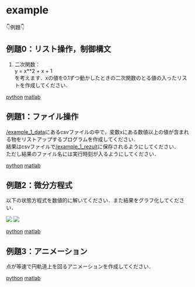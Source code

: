 # example

👇例題👇

## 例題0：リスト操作，制御構文
1. 二次関数：  
y = x**2 + x + 1  
を考えます．xの値を0.1ずつ動かしたときの二次関数のとる値の入ったリストを作成してください．  

[python](https://github.com/YoshimitsuMatsutaIe/ans_2021/blob/main/example_py/example_0.py)
[matlab](https://github.com/YoshimitsuMatsutaIe/ans_2021/blob/main/example_mat/example_0.m)

## 例題1：ファイル操作
[/example_1_data](https://github.com/YoshimitsuMatsutaIe/ans_2021/tree/main/example_py/example_1_data)にあるcsvファイルの中で，変数xにある数値以上の値が含まれる物をリストアップするプログラムを作成してください．  
結果はcsvファイルで[/example_1_rezult](https://github.com/YoshimitsuMatsutaIe/ans_2021/tree/main/example_py/example_1_result)に保存されるようにしてください．  
ただし結果のファイル名には実行時刻が入るようにしてください．  

[python](https://github.com/YoshimitsuMatsutaIe/ans_2021/blob/main/example_py/example_1.py)
[matlab](https://github.com/YoshimitsuMatsutaIe/ans_2021/blob/main/example_mat/example_1.m)

## 例題2：微分方程式
以下の状態方程式を数値的に解いてください．また結果をグラフ化してください．  

<img src="https://latex.codecogs.com/png.latex?\bg_white&space;\frac{\mathrm{d}&space;x}{\mathrm{d}&space;t}&space;=&space;ax">
<img src="https://latex.codecogs.com/png.latex?\dpi{120}&space;\bg_white&space;\frac{\mathrm{d}&space;x}{\mathrm{d}&space;t}&space;=&space;ax">

[python](https://github.com/YoshimitsuMatsutaIe/ans_2021/blob/main/example_py/example_2.py)
[matlab](https://github.com/YoshimitsuMatsutaIe/ans_2021/blob/main/example_mat/example_2.m)

## 例題3：アニメーション
点が等速で円軌道上を回るアニメーションを作成してください．  

[python](https://github.com/YoshimitsuMatsutaIe/ans_2021/blob/main/example_py/example_3.py)
[matlab](https://github.com/YoshimitsuMatsutaIe/ans_2021/blob/main/example_mat/example_3.m)